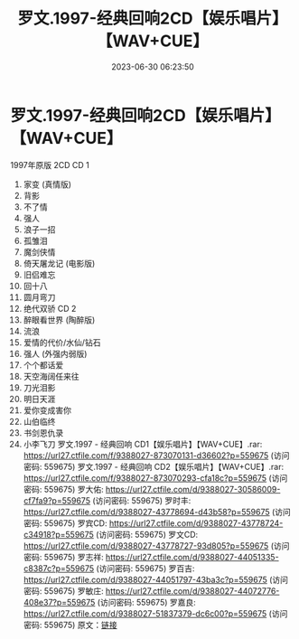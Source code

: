 ﻿---
title: 罗文.1997-经典回响2CD【娱乐唱片】【WAV+CUE】
date: 2023-06-30 06:23:50
categories: WAV车载音乐、镜像
tags: 华语中文
---
# 罗文.1997-经典回响2CD【娱乐唱片】【WAV+CUE】

1997年原版 2CD
CD 1
01. 家变 (真情版)
02. 背影
03. 不了情
04. 强人
05. 浪子一招
06. 孤雏泪
07. 魔剑侠情
08. 倚天屠龙记 (电影版)
09. 旧侣难忘
10. 回十八
11. 圆月弯刀
12. 绝代双骄
CD 2
01. 醉眼看世界 (陶醉版)
02. 流浪
03. 爱情的代价/水仙/钻石
04. 强人 (外强内弱版)
05. 个个都话爱
06. 天空海阔任来往
07. 刀光泪影
08. 明日天涯
09. 爱你变成害你
10. 山伯临终
11. 书剑恩仇录
12. 小李飞刀
罗文.1997 - 经典回响 CD1【娱乐唱片】【WAV+CUE】.rar: https://url27.ctfile.com/f/9388027-873070131-d36602?p=559675
(访问密码: 559675)
罗文.1997 - 经典回响 CD2【娱乐唱片】【WAV+CUE】.rar: https://url27.ctfile.com/f/9388027-873070293-cfa18c?p=559675
(访问密码: 559675)
罗大佑: https://url27.ctfile.com/d/9388027-30586009-cf7fa9?p=559675
(访问密码: 559675)
罗时丰: https://url27.ctfile.com/d/9388027-43778694-d43b58?p=559675
(访问密码: 559675)
罗宾CD: https://url27.ctfile.com/d/9388027-43778724-c34918?p=559675
(访问密码: 559675)
罗文CD: https://url27.ctfile.com/d/9388027-43778727-93d805?p=559675
(访问密码: 559675)
罗志祥: https://url27.ctfile.com/d/9388027-44051335-c8387c?p=559675
(访问密码: 559675)
罗百吉: https://url27.ctfile.com/d/9388027-44051797-43ba3c?p=559675
(访问密码: 559675)
罗敏庄: https://url27.ctfile.com/d/9388027-44072776-408e37?p=559675
(访问密码: 559675)
罗嘉良: https://url27.ctfile.com/d/9388027-51837379-dc6c00?p=559675
(访问密码: 559675)
原文：[链接](https://blog.sina.com.cn/s/blog_1647c7e76010312hr.html)
